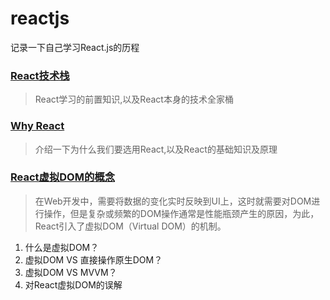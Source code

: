# reactjs
记录一下自己学习React.js的历程

### [React技术栈](https://github.com/yxl2628/reactjs/blob/master/React_Knowledge_Map.md)
> React学习的前置知识,以及React本身的技术全家桶

### [Why React](https://github.com/yxl2628/reactjs/blob/master/Why_React.md)
> 介绍一下为什么我们要选用React,以及React的基础知识及原理

### [React虚拟DOM的概念](https://github.com/yxl2628/reactjs/blob/master/React_DOM.md)
> 在Web开发中，需要将数据的变化实时反映到UI上，这时就需要对DOM进行操作，但是复杂或频繁的DOM操作通常是性能瓶颈产生的原因，为此，React引入了虚拟DOM（Virtual DOM）的机制。   
1. 什么是虚拟DOM？   
2. 虚拟DOM VS 直接操作原生DOM？   
3. 虚拟DOM VS MVVM？   
4. 对React虚拟DOM的误解   
